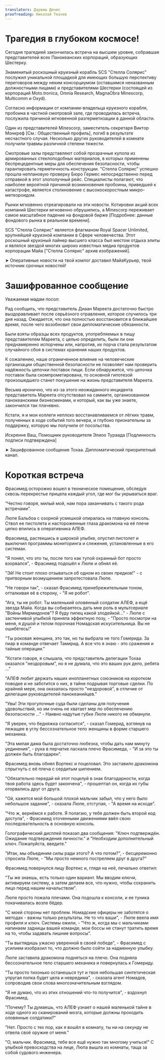 ```yaml
---
translators: Дарвиш Денис
proofreading: Николай Ткачев
---
```


# Трагедия в глубоком космосе!

Сегодня трагедией закончилась встреча на высшем уровне, собравшая представителей всех Панокеанских корпораций, образующих Шестерку.

Знаменитый роскошный круизный корабль SCS "Стелла Солярис" послужил уникальной площадкой для имеющих большую перспективу переговоров между неким консорциумом \(оставшимся неназванным должностными лицами\) и представителями Шестерки \(состоящей из корпораций Moto.tronica, Omnia Research, MagnaObra Minescorp, Multicomm и Oxyd\).

Согласно информации от компании-владельца круизного корабля, пробоина в частной смотровой зале, где проводилась встреча, послужила причиной мгновенной разгерметизации в данной области.

Один из представителей Minescorp, заместитель секретаря Виктор Монкреф \[См.: Общественный профиль\], погиб в результате несчастного случая. Несколько других руководителей в комнате получили травмы различной степени тяжести.

Смотровые залы представляют собой прозрачные купола из армированных стеклоподобных материалов, в которых применены беспрецедентные меры для обеспечения безопасности, чтобы гарантировать герметичность конструкции. "Стелла Солярис" успешно прошла неплановую проверку Бюро Гермес непосредственно перед отправкой в этот злополучный рейс. Специалисты полагают, что наиболее вероятной причиной возникновения пробоины, приведшей к катастрофе, является столкновение с высокоскоростным микро-метеороидом.

Рынки мгновенно отреагировали на эти новости. Котировки акций всех компаний Шестерки мгновенно обрушились, а Minescorp переживает самое масштабное падение на фондовой бирже \[Подробнее: данные фондового рынка в реальном времени\].

SCS "Стелла Солярис" является флагманом Royal Spacer Unlimited, крупнейшей круизной компании в Сфере человечества. Этот роскошный круизный лайнер высшего класса был местом отдыха элиты и являлся звездой многих широко известных медиа продуктов корпорации Майа \["Стелла Солярис" архив изображений\].

➤ Оперативные новости на твой комлог доставил
МайаКурьер, твой источник срочных новостей!

# Зашифрованное сообщение

Уважаемая мадам посол:

Рад сообщить, что представитель Диаан Мареета достаточно быстро выздоравливает после серьёзного отравления, которое случилось три дня назад. Ожидается, что она полностью восстановится в ближайшее время, после чего возобновит свои дипломатические обязанности.

Были взяты образцы всех продуктов, употребляемых в пищу представителем Мареета, с целью определить, были ли они преднамеренно испорчены или, напротив, их порча стала результатом случайного сбоя в системах хранения наших продуктов.

К сожалению, наше ограниченное влияние на человеческие организации общественной безопасности не позволяет нам проверить надёжность цепочки поставок пищи. Если обнаружится, что цепочка поставок была скомпрометирована, то основной гипотезой произошедшего станет покушение на жизнь представителя Мареета.

Весьма иронично, что из-за этого неожиданного инцидента представитель Мареета отсутствовал на саммите, организованном панокеанскими бизнесменами, и который, как вы уже знаете, закончился так плачевно.

Кстати, я и мои коллеги неплохо восстанавливаемся от лёгких травм, полученных в ходе событий того вечера, и глубоко признательны за поддержку, которую мы получили от посольства.

Искренне Ваш,
Помощник руководителя Элиоо Тураада
\[Подлинность подписи подтверждена\]

➤ Зашифрованное сообщение Тохаа.
Дипломатический приоритетный канал.

# Короткая встреча

Фрасимед осторожно вошел в техническое помещение, обследуя сквозь перекрестье прицела каждый угол, где мог бы укрываться враг.

"Честно говоря, милый мой, нам пора заканчивать с такого рода встречами".

Люпе Бальбоа с озорной усмешкой опиралась на главную консоль. Ствол ее пистолета и настороженные глаза дракомона на её плече цепко впились в оперативника АЛЕФ.

Фрасимед, растекшись в широкой улыбке, опустил пистолет и выключил программы мониторинга и слежения, установленные в его системах.

"Я понял, что это ты, после того как тупой охранный бот просто взорвался", - Фрасимед подошёл к Люпе и обнял её.

"Эй! Не стоит плохо отзываться об одном из своих предков!" - с притворным возмущением запротестовала Люпе.

"Не говори так", - сказал Фрасимед пренебрежительным тоном, отталкивая её в сторону, - "Я не робот".

"Ага, ты не робот. Ты маленький оловянный солдатик АЛЕФ, а ещё звезда Майа. Когда вы собираетесь дать мне роль в мультсериале "Войны Мирмидонов"? Я буду пипец какой злодейкой..." - Люпе с застенчивой улыбкой приняла эффектную позу, - "Просто посмотри на меня, я душой и телом порочная Номадская искусительница. Вы не ошибётесь!"

"Ты роковая женщина, это так, но ты выбрала не того Гомерида. За пиар в команде отвечает Тамирид. А все что я знаю - это сражения и тайные операции."

"Кстати говоря, я слышала, что представитель делегации Тохаа оказался "нездоровым", но я не думала, что это ваших рук дело, ребята ..."

"АЛЕФ любит держать наших инопланетных союзников на коротком поводке и не заботится о них, в тайне подрывая торговые сделки. По крайней мере, она оказалась просто "нездоровой", в отличие от делегации руководителей панокеанийцев."

"Увы! Эти прогулочные суда были сделаны для получения удовольствий, но им очень не хватает мер по обеспечению безопасности ..." - Наивно надутые губки Люпе никого не обманули.

"Я уверен, что бедняжка согласится", - сказал Гомерид, взглянув на лежащее в углу бессознательное тело женщины в форме старшего механика.

"Эта милая дама была достаточно любезна, чтобы дать нам минуту уединения", - рука в перчатке ласкала плечо Фрасимеда, - "И за это ты должен быть благодарен".

Фрасимед вновь обнял Вортекс и поцеловал. Это заставило дракомона спрыгнуть с её плеча с сердитым шипением.

"Обязательно передай ей этот поцелуй в знак благодарности, когда твоя работа здесь будет закончена", - прошептал он, когда их губы оторвались друг от друга.

"Ой, кажется мой большой плохой мальчик забыл, что у него было небольшое задание", - сказала Люпе, отступая, - "А время на исходе".

"Что ж, вернёмся к работе. Я полагаю, у тебя должен быть второй код доступа", - Фрасимед оточенными движениями ввёл свою последовательность в основную консоль.

Голографический дисплей показал два сообщения: "Ключ подтверждён. Ожидание подтверждения личности." и "Необходим дополнительный ключ. Пожалуйста, введите."

"Итак, мы объединим силы ради этого? А что потом?", - бесцеремонно спросила Люпе, - "Мы просто немного постреляем друг в друга?"

Фрасимед повернулся лицу Вортекс и, глядя на неё, печально ответил:

"Ты же знаешь, есть только один вариант. Мы вводим ключи, активируем систему, а затем делаем все, что нужно, чтобы сохранить лицо перед нашим начальством".

Люпе просто пожала плечами. Она подошла к консоли, и ее туника покачивалась возле бёдер.

"С моей стороны нет проблем. Номадские офицеры не заботятся о методах - важны только результаты. Не то что ваши", - Люпе ввела имя профиля и ключ. Системы ожили, - "Что ж, когда мы с мальчиками напинаем задницы вашей команде, мои боссы не станут тратить время на то, чтобы задавать лишние вопросы".

"Ты выглядишь ужасно уверенной в своей победе", - Фрасимед с усилием изобразил то, что должно было сойти за надменную улыбку.

Люпе заставила дракомона подняться на плечо. Она подняла бессознательное тело старшего механика и повернулась к Гомериду.

"Ты просто тихонько останешься тут и твоя небольшая синтетическая упругая попка будет цела и невредима", - сказала агент Номадов, сопроводив свои слова многозначительным взглядом.

"Я не думаю, что из этих отношений что-то получится", - вздохнул Фрасимед.

"Почему? Ты думаешь, что АЛЕФ узнает о нашей маленькой тайне в ходе одного из сканирований мозга, которые должны проходить оловянные солдатики?"

"Нет. Просто с тех пор, как я вошёл в комнату, ты ни на секунду не отвела своё оружие от меня."

"О, мальчик. Фрасимед, тебе все ещё нужно так многому учиться!" С улыбкой превосходства на лице, Люпа вышла из комнаты, таща за собой судового инженера.

